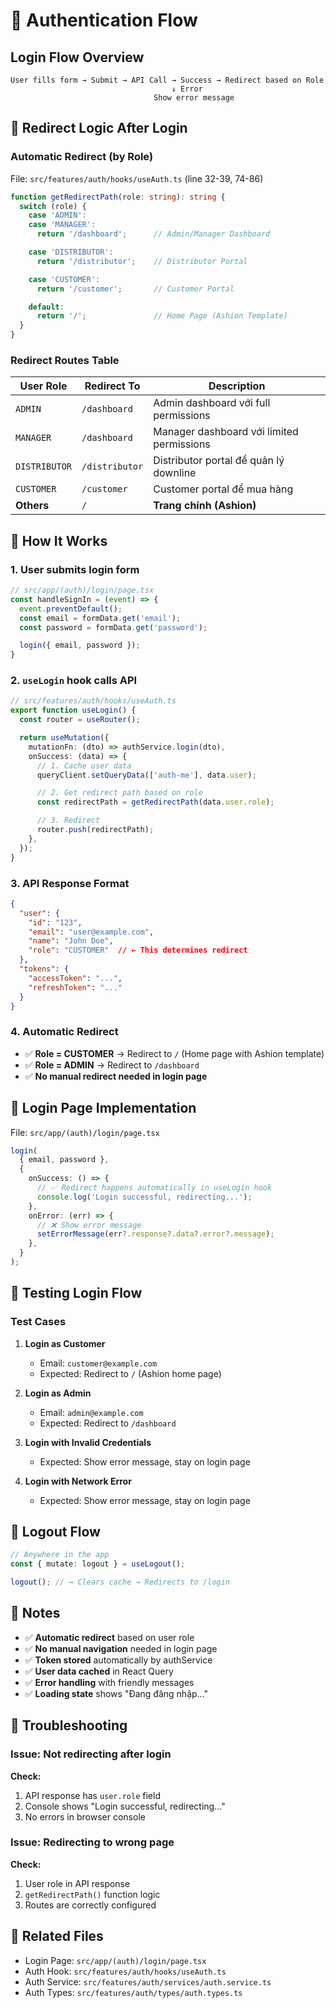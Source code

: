 # 🔐 Authentication Flow

## Login Flow Overview

```
User fills form → Submit → API Call → Success → Redirect based on Role
                                    ↓ Error
                                Show error message
```

## 📍 Redirect Logic After Login

### Automatic Redirect (by Role)

File: `src/features/auth/hooks/useAuth.ts` (line 32-39, 74-86)

```typescript
function getRedirectPath(role: string): string {
  switch (role) {
    case 'ADMIN':
    case 'MANAGER':
      return '/dashboard';      // Admin/Manager Dashboard

    case 'DISTRIBUTOR':
      return '/distributor';    // Distributor Portal

    case 'CUSTOMER':
      return '/customer';       // Customer Portal

    default:
      return '/';               // Home Page (Ashion Template)
  }
}
```

### Redirect Routes Table

| User Role | Redirect To | Description |
|-----------|-------------|-------------|
| `ADMIN` | `/dashboard` | Admin dashboard với full permissions |
| `MANAGER` | `/dashboard` | Manager dashboard với limited permissions |
| `DISTRIBUTOR` | `/distributor` | Distributor portal để quản lý downline |
| `CUSTOMER` | `/customer` | Customer portal để mua hàng |
| **Others** | `/` | **Trang chính (Ashion)** |

## 🚀 How It Works

### 1. User submits login form
```typescript
// src/app/(auth)/login/page.tsx
const handleSignIn = (event) => {
  event.preventDefault();
  const email = formData.get('email');
  const password = formData.get('password');

  login({ email, password });
}
```

### 2. `useLogin` hook calls API
```typescript
// src/features/auth/hooks/useAuth.ts
export function useLogin() {
  const router = useRouter();

  return useMutation({
    mutationFn: (dto) => authService.login(dto),
    onSuccess: (data) => {
      // 1. Cache user data
      queryClient.setQueryData(['auth-me'], data.user);

      // 2. Get redirect path based on role
      const redirectPath = getRedirectPath(data.user.role);

      // 3. Redirect
      router.push(redirectPath);
    },
  });
}
```

### 3. API Response Format
```json
{
  "user": {
    "id": "123",
    "email": "user@example.com",
    "name": "John Doe",
    "role": "CUSTOMER"  // ← This determines redirect
  },
  "tokens": {
    "accessToken": "...",
    "refreshToken": "..."
  }
}
```

### 4. Automatic Redirect
- ✅ **Role = CUSTOMER** → Redirect to `/` (Home page with Ashion template)
- ✅ **Role = ADMIN** → Redirect to `/dashboard`
- ✅ **No manual redirect needed in login page**

## 🔧 Login Page Implementation

File: `src/app/(auth)/login/page.tsx`

```typescript
login(
  { email, password },
  {
    onSuccess: () => {
      // ✅ Redirect happens automatically in useLogin hook
      console.log('Login successful, redirecting...');
    },
    onError: (err) => {
      // ❌ Show error message
      setErrorMessage(err?.response?.data?.error?.message);
    },
  }
);
```

## 🧪 Testing Login Flow

### Test Cases

1. **Login as Customer**
   - Email: `customer@example.com`
   - Expected: Redirect to `/` (Ashion home page)

2. **Login as Admin**
   - Email: `admin@example.com`
   - Expected: Redirect to `/dashboard`

3. **Login with Invalid Credentials**
   - Expected: Show error message, stay on login page

4. **Login with Network Error**
   - Expected: Show error message, stay on login page

## 🔄 Logout Flow

```typescript
// Anywhere in the app
const { mutate: logout } = useLogout();

logout(); // → Clears cache → Redirects to /login
```

## 📝 Notes

- ✅ **Automatic redirect** based on user role
- ✅ **No manual navigation** needed in login page
- ✅ **Token stored** automatically by authService
- ✅ **User data cached** in React Query
- ✅ **Error handling** with friendly messages
- ✅ **Loading state** shows "Đang đăng nhập..."

## 🐛 Troubleshooting

### Issue: Not redirecting after login
**Check:**
1. API response has `user.role` field
2. Console shows "Login successful, redirecting..."
3. No errors in browser console

### Issue: Redirecting to wrong page
**Check:**
1. User role in API response
2. `getRedirectPath()` function logic
3. Routes are correctly configured

## 🔗 Related Files

- Login Page: `src/app/(auth)/login/page.tsx`
- Auth Hook: `src/features/auth/hooks/useAuth.ts`
- Auth Service: `src/features/auth/services/auth.service.ts`
- Auth Types: `src/features/auth/types/auth.types.ts`
